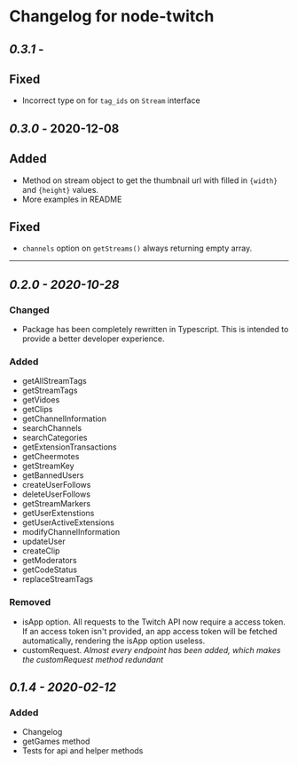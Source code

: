 # Changelog for node-twitch

## *0.3.1* - 

## Fixed
  - Incorrect type on for `tag_ids` on `Stream` interface

## *0.3.0* - 2020-12-08

## Added
  - Method on stream object to get the thumbnail url with filled in `{width}` and `{height}` values.
  - More examples in README

## Fixed
  - `channels` option on `getStreams()` always returning empty array.

---

## *0.2.0 - 2020-10-28*

### Changed
  - Package has been completely rewritten in Typescript. This is intended to provide a better developer experience.

### Added
  - getAllStreamTags
  - getStreamTags
  - getVidoes
  - getClips
  - getChannelInformation
  - searchChannels
  - searchCategories
  - getExtensionTransactions
  - getCheermotes
  - getStreamKey
  - getBannedUsers
  - createUserFollows
  - deleteUserFollows
  - getStreamMarkers
  - getUserExtenstions
  - getUserActiveExtensions
  - modifyChannelInformation
  - updateUser
  - createClip
  - getModerators
  - getCodeStatus
  - replaceStreamTags

### Removed
  - isApp option. All requests to the Twitch API now require a access token. If an access token isn't provided, an app access token will be fetched automatically, rendering the isApp option useless.
  - customRequest. *Almost every endpoint has been added, which makes the customRequest method redundant*

## *0.1.4 - 2020-02-12*

### Added
 - Changelog
 - getGames method
 - Tests for api and helper methods